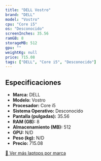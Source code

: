 ```yaml
---
title: "DELL Vostro"
brand: "DELL"
model: "Vostro"
cpu: "Core i5"
os: "Desconocido"
screenInches: 35.56
ramGB: 8
storageMB: 512
gpu: ""
weightKg: null
price: 715.08
tags: ["DELL", "Core i5", "Desconocido"]
---
```

## Especificaciones

- **Marca:** DELL
- **Modelo:** Vostro
- **Procesador:** Core i5
- **Sistema Operativo:** Desconocido
- **Pantalla (pulgadas):** 35.56
- **RAM (GB):** 8
- **Almacenamiento (MB):** 512
- **GPU:** N/D
- **Peso (kg):** N/D
- **Precio:** 715.08

[:rocket: Ver más laptops por marca](/brand/dell)
